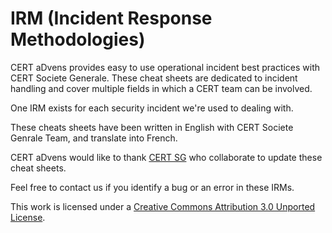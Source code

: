 # IRM (Incident Response Methodologies)

CERT aDvens provides easy to use operational incident best practices with CERT Societe Generale.
These cheat sheets are dedicated to incident handling and cover multiple fields in which a CERT team can be involved.

One IRM exists for each security incident we're used to dealing with.

These cheats sheets have been written in English with CERT Societe Genrale Team, and translate into French.

CERT aDvens would like to thank [CERT SG](https://github.com/certsocietegenerale/IRM) who collaborate to update these cheat sheets.

Feel free to contact us if you identify a bug or an error in these IRMs.

This work is licensed under a [Creative Commons Attribution 3.0 Unported License](TODO).
